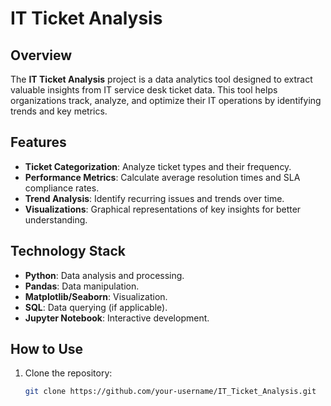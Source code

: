 # IT Ticket Analysis

## Overview
The **IT Ticket Analysis** project is a data analytics tool designed to extract valuable insights from IT service desk ticket data. This tool helps organizations track, analyze, and optimize their IT operations by identifying trends and key metrics.

## Features
- **Ticket Categorization**: Analyze ticket types and their frequency.
- **Performance Metrics**: Calculate average resolution times and SLA compliance rates.
- **Trend Analysis**: Identify recurring issues and trends over time.
- **Visualizations**: Graphical representations of key insights for better understanding.

## Technology Stack
- **Python**: Data analysis and processing.
- **Pandas**: Data manipulation.
- **Matplotlib/Seaborn**: Visualization.
- **SQL**: Data querying (if applicable).
- **Jupyter Notebook**: Interactive development.

## How to Use
1. Clone the repository:
   ```bash
   git clone https://github.com/your-username/IT_Ticket_Analysis.git
